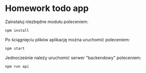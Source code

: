 # Homework todo app

Zainstaluj niezbędne modułu poleceniem:
```bash
npm install
```
Po ściągnięciu plików aplikację można uruchomić poleceniem:
```bash
npm start
```
Jednocześnie należy uruchomić serwer "backendowy" poleceniem:
```bash
npm run api
```
